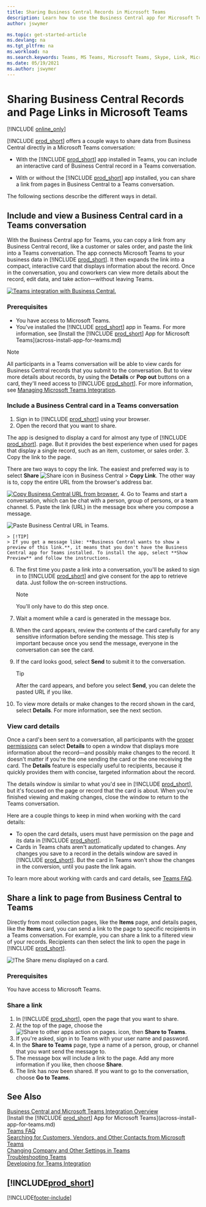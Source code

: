 ```yaml
---
title: Sharing Business Central Records in Microsoft Teams
description: Learn how to use the Business Central app for Microsoft Teams.
author: jswymer

ms.topic: get-started-article
ms.devlang: na
ms.tgt_pltfrm: na
ms.workload: na
ms.search.keywords: Teams, MS Teams, Microsoft Teams, Skype, Link, Microsoft 365, collaborate, collaboration, teamwork, share records
ms.date: 05/19/2021
ms.author: jswymer
---
```


# Sharing Business Central Records and Page Links in Microsoft Teams

[!INCLUDE [online_only](includes/online_only.md)]

[!INCLUDE [prod_short](includes/prod_short.md)] offers a couple ways to share data from Business Central directly in a Microsoft Teams conversation:

<!-- 
## Overview
In this article, you'll learn how to use the app to share [!INCLUDE [prod_short](includes/prod_short.md)] records, like a customer, sales order, or invoice, with coworkers in a Teams conversation.
The [!INCLUDE [prod_short](includes/prod_short.md)] app lets you:
[!INCLUDE [prod_short](includes/prod_short.md)] offers an app that connects Microsoft Teams to your business data in [!INCLUDE [prod_short](includes/prod_short.md)], so you can quickly share details across team members and respond faster to inquiries. In this article, you'll learn how to use the app to share [!INCLUDE [prod_short](includes/prod_short.md)] records, like a customer, sales order, or invoice, with coworkers in a Teams conversation.

-->
- With the [!INCLUDE [prod_short](includes/prod_short.md)] app installed in Teams, you can include an interactive card of Business Central record in a Teams conversation.

<!--   Copy a link from any Business Central record, like a customer or sales order, then paste the link into a Teams conversation. The app connects Microsoft Teams to your business data in [!INCLUDE [prod_short](includes/prod_short.md)]. It then expands the link into a compact, interactive card that displays information about the record. Once in the conversation, you and coworkers can view more details about the record, edit data, and take action&mdash;without leaving Teams.

  [![Teams integration with Business Central.](media/teams-intro-v3.png)](media/teams-intro-v3.png#lightbox)-->

- With or without the [!INCLUDE [prod_short](includes/prod_short.md)] app installed, you can share a link from pages in Business Central to a Teams conversation.

  <!-- ![!The Share menu displayed on a card.](media/teams-share-link.png "The Share menu displayed on a card.")-->

The following sections describe the different ways in detail.

## Include and view a Business Central card in a Teams conversation

With the Business Central app for Teams, you can copy a link from any Business Central record, like a customer or sales order, and paste the link into a Teams conversation. The app connects Microsoft Teams to your business data in [!INCLUDE [prod_short](includes/prod_short.md)]\. It then expands the link into a compact, interactive card that displays information about the record. Once in the conversation, you and coworkers can view more details about the record, edit data, and take action&mdash;without leaving Teams.

[![Teams integration with Business Central.](media/teams-intro-vBC20.png)](media/teams-intro-vBC20.png#lightbox)

### Prerequisites

- You have access to Microsoft Teams.
- You've installed the [!INCLUDE [prod_short](includes/prod_short.md)] app in Teams. For more information, see [Install the [!INCLUDE [prod_short](includes/prod_short.md)] App for Microsoft Teams](across-install-app-for-teams.md)

> [!NOTE]
> All participants in a Teams conversation will be able to view cards for Business Central records that you submit to the conversation. But to view more details about records, by using the **Details** or **Pop out** buttons on a card, they'll need access to [!INCLUDE [prod_short](includes/prod_short.md)]. For more information, see [Managing Microsoft Teams Integration](admin-teams-integration.md#minimum-requirements-1).

### Include a Business Central card in a Teams conversation

1. Sign in to [!INCLUDE [prod_short](includes/prod_short.md)] using your browser.
2. Open the record that you want to share.

  The app is designed to display a card for almost any type of [!INCLUDE [prod_short](includes/prod_short.md)]\. page. But it provides the best experience when used for pages that display a single record, such as an item, customer, or sales order.
3. Copy the link to the page.

   There are two ways to copy the link. The easiest and preferred way is to select  **Share** ![Share icon in Business Central](media/share-icon.png) > **Copy Link**. The other way is to, copy the entire URL from the browser's address bar.

   [![Copy Business Central URL from browser.](media/teams-copy-link.png)](media/teams-copy-link.png#lightbox)
4. Go to Teams and start a conversation, which can be chat with a person, group of persons, or a team channel.
5. Paste the link (URL) in the message box where you compose a message.

   ![Paste Business Central URL in Teams.](media/teams-paste-url-v2.png)

    > [!TIP]
    > If you get a message like: **Business Central wants to show a preview of this link.**, it means that you don't have the Business Central app for Teams installed. To install the app, select **Show Preview** and follow the instructions.
6. The first time you paste a link into a conversation, you'll be asked to sign in to [!INCLUDE [prod_short](includes/prod_short.md)] and give consent for the app to retrieve data. Just follow the on-screen instructions.

    > [!NOTE]
    > You'll only have to do this step once.
7. Wait a moment while a card is generated in the message box.
8. When the card appears, review the contents of the card carefully for any sensitive information before sending the message. This step is important because once you send the message, everyone in the conversation can see the card.
9. If the card looks good, select **Send** to submit it to the conversation.

    > [!TIP]
    > After the card appears, and before you select **Send**, you can delete the pasted URL if you like.
10. To view more details or make changes to the record shown in the card, select **Details**. For more information, see the next section.

### View card details

Once a card's been sent to a conversation, all participants with the [proper permissions](admin-teams-integration.md#permissions) can select **Details** to open a window that displays more information about the record&mdash;and possibly make changes to the record. It doesn't matter if you're the one sending the card or the one receiving the card. The **Details** feature is especially useful to recipients, because it quickly provides them with concise, targeted information about the record.

The details window is similar to what you'd see in [!INCLUDE [prod_short](includes/prod_short.md)], but it's focused on the page or record that the card is about. When you're finished viewing and making changes, close the window to return to the Teams conversation.

Here are a couple things to keep in mind when working with the card details:

- To open the card details, users must have permission on the page and its data in [!INCLUDE [prod_short](includes/prod_short.md)]\.
- Cards in Teams chats aren't automatically updated to changes. Any changes you save to a record in the details window are saved in [!INCLUDE [prod_short](includes/prod_short.md)]\. But the card in Teams won't show the changes in the conversion, until you paste the link again.

To learn more about working with cards and card details, see [Teams FAQ](teams-faq.md).

## <a name="share-link"></a>Share a link to page from Business Central to Teams

Directly from most collection pages, like the **Items** page, and details pages, like the **Items** card, you can send a link to the page to specific recipients in a Teams conversation. For example, you can share a link to a filtered view of your records. Recipients can then select the link to open the page in [!INCLUDE [prod_short](includes/prod_short.md)]\.

 ![!The Share menu displayed on a card.](media/teams-share-link.png "The Share menu displayed on a card.")

### Prerequisites
You have access to Microsoft Teams.

### Share a link

1. In [!INCLUDE [prod_short](includes/prod_short.md)]\, open the page that you want to share.
2. At the top of the page, choose the ![!Share to other apps action on pages.](media/share-icon.png) icon, then **Share to Teams**.
3. If you're asked, sign in to Teams with your user name and password.
4. In the **Share to Teams** page, type a name of a person, group, or channel that you want send the message to. 
5. The message box will include a link to the page. Add any more information if you like, then choose **Share**.
6. The link has now been shared. If you want to go to the conversation, choose **Go to Teams**.

## See Also

[Business Central and Microsoft Teams Integration Overview](across-teams-overview.md)  
[Install the [!INCLUDE [prod_short](includes/prod_short.md)] App for Microsoft Teams](across-install-app-for-teams.md)  
[Teams FAQ](teams-faq.md)  
[Searching for Customers, Vendors, and Other Contacts from Microsoft Teams](across-search-contacts-teams.md)  
[Changing Company and Other Settings in Teams](across-teams-settings.md)  
[Troubleshooting Teams](admin-teams-troubleshooting.md)  
[Developing for Teams Integration](/dynamics365/business-central/dev-itpro/developer/devenv-develop-for-teams)  

## [!INCLUDE[prod_short](includes/free_trial_md.md)]  


[!INCLUDE[footer-include](includes/footer-banner.md)]
